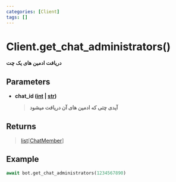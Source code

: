 ```yaml
---
categories: [Client]
tags: []
---
```


<h1>Client.<strong>get_chat_administrators()</strong></h1>

<p align="left" dir="rtl"><strong>دریافت ادمین های یک چت</strong></p>

<h2>Parameters</h2>

<ul>
<li><strong>chat_id (<a href="https://docs.python.org/3/library/functions.html#int">int</a> | <a href="https://docs.python.org/3/library/stdtypes.html#str">str</a>)</strong><blockquote dir="rtl">
<p><strong>آیدی چتی که ادمین های آن دریافت میشود</strong></p>
</blockquote>
</li>
</ul>

<h2>Returns</h2>

<blockquote>
<p><a href="https://docs.python.org/3/library/stdtypes.html#list">list</a>[<a href="./2024-02-12-chat-member">ChatMember</a>]</p>
</blockquote>

<h2>Example</h2>

```python
await bot.get_chat_administrators(1234567890)
```